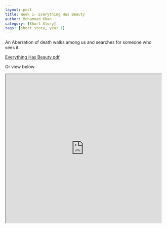 ```yaml
---
layout: post
title: Week 1- Everything Has Beauty
author: Mohammad Khan
category: [Short Story]
tags: [short story, year 1]
---
```

<p>An Aberration of death walks among us and searches for someone who sees it.</p>

<a href="https://drive.google.com/file/d/1e84QZkJCAxN5A-_vm2wxg9brhbet3KCy/view?usp=sharing">
Everything Has Beauty.pdf </a>



Or view below:
<iframe src="https://drive.google.com/file/d/1e84QZkJCAxN5A-_vm2wxg9brhbet3KCy/preview" width="100%" height="480" allow="autoplay"></iframe>

